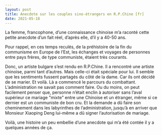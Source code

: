 ```yaml
---
layout: post
title: Anecdote sur les couples sino-étrangers en R.P.Chine [fr]
date: 2021-05-18
---
```


La femme, francophone, d’une connaissance chinoise m’a raconté cette petite anecdote d’un fait réel, d’après elle, d’il y a 40-50 ans.

Pour rappel, en ces temps reculés, de la préhistoire de la fin du communisme en Europe de l’Est, les échanges et voyages de personnes entre pays frères, de type communiste, étaient très courants.

Donc, un artiste bulgare s’est rendu en R.P.Chine. Il a rencontré une artiste chinoise, parmi tant d’autres. Mais celle-ci était spéciale pour lui. Il semble que les sentiments fussent partagés du côté de la dame. Car ils ont décidé de se marier. Et voilà. Là a commencé le parcours du combattant. L’administration ne savait pas comment faire. Ou du moins, on peut facilement penser que, personne n’était enclin à autoriser sans l’aval supérieur ce mariage "mixte" entre une Chinoise et un étranger, même si ce dernier est un communiste de bon cru. Et la demande a dû faire son cheminement dans les labyrinthes de l’administration, jusqu’à en arriver que Monsieur Xiaoping Deng lui-même a dû signer l’autorisation de mariage.

Voilà, une histoire un peu embellie d’une anecdote qui m’a été contée il y a quelques années de ça.